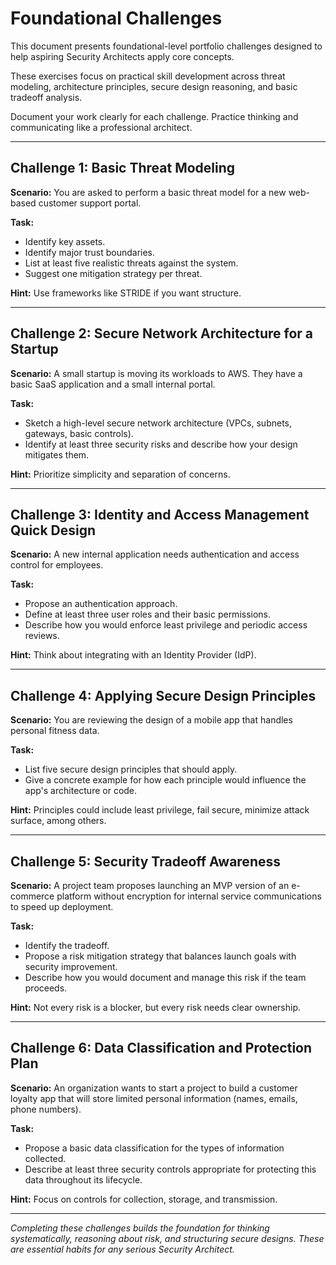 # Foundational Challenges

This document presents foundational-level portfolio challenges designed to help aspiring Security Architects apply core concepts.

These exercises focus on practical skill development across threat modeling, architecture principles, secure design reasoning, and basic tradeoff analysis.

Document your work clearly for each challenge. Practice thinking and communicating like a professional architect.

---

## Challenge 1: Basic Threat Modeling

**Scenario:**
You are asked to perform a basic threat model for a new web-based customer support portal.

**Task:**
- Identify key assets.
- Identify major trust boundaries.
- List at least five realistic threats against the system.
- Suggest one mitigation strategy per threat.

**Hint:** Use frameworks like STRIDE if you want structure.

---

## Challenge 2: Secure Network Architecture for a Startup

**Scenario:**
A small startup is moving its workloads to AWS. They have a basic SaaS application and a small internal portal.

**Task:**
- Sketch a high-level secure network architecture (VPCs, subnets, gateways, basic controls).
- Identify at least three security risks and describe how your design mitigates them.

**Hint:** Prioritize simplicity and separation of concerns.

---

## Challenge 3: Identity and Access Management Quick Design

**Scenario:**
A new internal application needs authentication and access control for employees.

**Task:**
- Propose an authentication approach.
- Define at least three user roles and their basic permissions.
- Describe how you would enforce least privilege and periodic access reviews.

**Hint:** Think about integrating with an Identity Provider (IdP).

---

## Challenge 4: Applying Secure Design Principles

**Scenario:**
You are reviewing the design of a mobile app that handles personal fitness data.

**Task:**
- List five secure design principles that should apply.
- Give a concrete example for how each principle would influence the app's architecture or code.

**Hint:** Principles could include least privilege, fail secure, minimize attack surface, among others.

---

## Challenge 5: Security Tradeoff Awareness

**Scenario:**
A project team proposes launching an MVP version of an e-commerce platform without encryption for internal service communications to speed up deployment.

**Task:**
- Identify the tradeoff.
- Propose a risk mitigation strategy that balances launch goals with security improvement.
- Describe how you would document and manage this risk if the team proceeds.

**Hint:** Not every risk is a blocker, but every risk needs clear ownership.

---

## Challenge 6: Data Classification and Protection Plan

**Scenario:**
An organization wants to start a project to build a customer loyalty app that will store limited personal information (names, emails, phone numbers).

**Task:**
- Propose a basic data classification for the types of information collected.
- Describe at least three security controls appropriate for protecting this data throughout its lifecycle.

**Hint:** Focus on controls for collection, storage, and transmission.

---

*Completing these challenges builds the foundation for thinking systematically, reasoning about risk, and structuring secure designs. These are essential habits for any serious Security Architect.*

